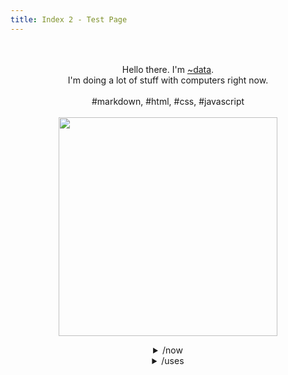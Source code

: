```yaml
---
title: Index 2 - Test Page
---
```

<p align="center" style="font-family: var(--nc-font-mono);">
    <br>
    <br>
    Hello there. I'm <a href="https://data.tilde.team/">~data</a>.
    <br>
    I'm doing a lot of stuff with computers right now.
    <br><br>
    #markdown, #html, #css, #javascript
    <br>
    <br>
    <img src="https://media.giphy.com/media/3o7WIHsSrmSmbfdwIM/giphy.gif" width="350" />
</p>

<details style="text-align:center;">

<summary>
/now
</summary>
<h1 id="-now">/now</h1>
<p><em>Last updated on July 02, 2022.</em></p>
<blockquote>
<p>This page is inspired by <a href="https://nownownow.com/about">Derek Sivers</a>. In it, you can stay up-to-date with exactly what I&#39;m up to at this point in my life.</p>
<p><hr></p>
<h2 id="what-i-m-doing-right-now">What I&#39;m doing right now</h2>
</blockquote>
<h3 id="as-of-july-2022-i-am-">As of July 2022, I am:</h3>
<ul>
<li>...learning and experimenting in the <a href="https://tildeverse.org">tildeverse</a>.  </li>
<li>...blogging on <a href="https://mataroa.blog/">mataroa</a>.  </li>
<li>...learning git and implementing Github Pages.  </li>
<li>...getting organized with some new tools.  </li>
<li>...learning about the <a href="https://github.com/godotengine/godot">Godot</a> game engine.</li>
</ul>

</details>

<details style="text-align:center;">
<summary>
/uses
</summary>
<h1 id="-uses">/uses</h1>
<p><em>Last updated on July 02, 2022.</em></p>
<blockquote>
<p>This page is inspired by <a href="https://uses.tech/">/uses</a> pages. These are the devices, applications and tools, which I use daily, that make my life easier.</p>
<p><hr></p>
<h2 id="tools-apps-and-devices-i-use">Tools, apps and devices I use</h2>
</blockquote>
<h3 id="hardware">Hardware</h3>
<ul>
<li>Desktop computer: Windows 10 / Debian</li>
<li>Lenovo ThinkPad T430s: Manjaro</li>
<li>Steam Deck: <em>on the way.</em></li>
</ul>
<h3 id="software">Software</h3>
<h4 id="daily-driver">Daily Driver</h4>
<ul>
<li><a href="https://obsidian.md/">Obsidian.md</a></li>
<li><a href="https://logseq.com/">Logseq</a></li>
<li><a href="https://todoist.com/">Todoist</a></li>
<li><a href="https://raindrop.io/">Raindrop.io</a></li>
<li><a href="https://github.com/microsoft/vscode">Visual Studio Code</a></li>
</ul>
<h4 id="sidekicks">Sidekicks</h4>
<ul>
<li><a href="https://nextcloud.com/">Nextcloud</a></li>
<li><a href="https://web.hypothes.is/">Hypothes.is</a></li>
<li><a href="https://nextdns.io/">NextDNS</a></li>
<li><a href="https://mailfence.com/">Mailfence</a></li>
</ul>
<h4 id="other-apps">Other Apps</h4>
<ul>
<li><a href="https://www.bemyeyes.com/">Be My Eyes</a></li>
<li><a href="https://getaegis.app/">Aegis Authenticator</a></li>
<li><a href="https://k9mail.app/">K-9 Mail</a></li>
<li><a href="https://espanso.org/">Espanso</a></li>
<li><a href="https://bitwarden.com/">Bitwarden</a></li>
<li><a href="https://notepad-plus-plus.org/">Notepad++</a></li>
<li><a href="https://obsproject.com/">OBS Studio</a></li>
<li><a href="https://syncthing.net/downloads/">Syncthing</a></li>
<li><a href="https://www.videolan.org/vlc/">VLC</a></li>
<li><a href="https://github.com/Flow-Launcher/Flow.Launcher">Flow.Launcher</a></li>
<li><a href="https://www.voidtools.com/support/everything/">Everything</a></li>
</ul>
</details>